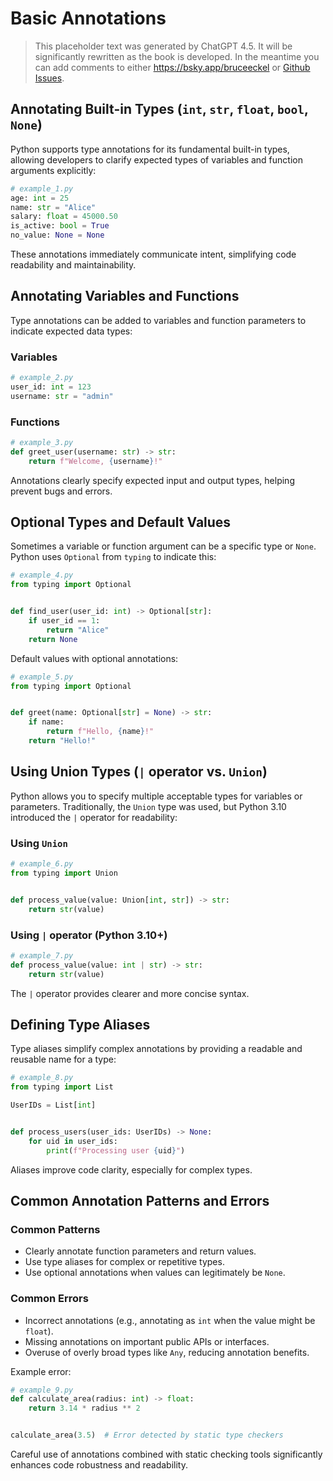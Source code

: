 # Basic Annotations

> This placeholder text was generated by ChatGPT 4.5.
> It will be significantly rewritten as the book is developed.
> In the meantime you can add comments to either <https://bsky.app/bruceeckel> or [Github Issues](https://github.com/ThinkingInTypes/ThinkingInTypes.github.io/issues).

## Annotating Built-in Types (`int`, `str`, `float`, `bool`, `None`)

Python supports type annotations for its fundamental built-in types, allowing developers to clarify expected types of variables and function arguments explicitly:

```python
# example_1.py
age: int = 25
name: str = "Alice"
salary: float = 45000.50
is_active: bool = True
no_value: None = None
```

These annotations immediately communicate intent, simplifying code readability and maintainability.

## Annotating Variables and Functions

Type annotations can be added to variables and function parameters to indicate expected data types:

### Variables

```python
# example_2.py
user_id: int = 123
username: str = "admin"
```

### Functions

```python
# example_3.py
def greet_user(username: str) -> str:
    return f"Welcome, {username}!"
```

Annotations clearly specify expected input and output types, helping prevent bugs and errors.

## Optional Types and Default Values

Sometimes a variable or function argument can be a specific type or `None`.
Python uses `Optional` from `typing` to indicate this:

```python
# example_4.py
from typing import Optional


def find_user(user_id: int) -> Optional[str]:
    if user_id == 1:
        return "Alice"
    return None
```

Default values with optional annotations:

```python
# example_5.py
from typing import Optional


def greet(name: Optional[str] = None) -> str:
    if name:
        return f"Hello, {name}!"
    return "Hello!"
```

## Using Union Types (`|` operator vs. `Union`)

Python allows you to specify multiple acceptable types for variables or parameters.
Traditionally, the `Union` type was used, but Python 3.10 introduced the `|` operator for readability:

### Using `Union`

```python
# example_6.py
from typing import Union


def process_value(value: Union[int, str]) -> str:
    return str(value)
```

### Using `|` operator (Python 3.10+)

```python
# example_7.py
def process_value(value: int | str) -> str:
    return str(value)
```

The `|` operator provides clearer and more concise syntax.

## Defining Type Aliases

Type aliases simplify complex annotations by providing a readable and reusable name for a type:

```python
# example_8.py
from typing import List

UserIDs = List[int]


def process_users(user_ids: UserIDs) -> None:
    for uid in user_ids:
        print(f"Processing user {uid}")
```

Aliases improve code clarity, especially for complex types.

## Common Annotation Patterns and Errors

### Common Patterns

- Clearly annotate function parameters and return values.
- Use type aliases for complex or repetitive types.
- Use optional annotations when values can legitimately be `None`.

### Common Errors

- Incorrect annotations (e.g., annotating as `int` when the value might be `float`).
- Missing annotations on important public APIs or interfaces.
- Overuse of overly broad types like `Any`, reducing annotation benefits.

Example error:

```python
# example_9.py
def calculate_area(radius: int) -> float:
    return 3.14 * radius ** 2


calculate_area(3.5)  # Error detected by static type checkers
```

Careful use of annotations combined with static checking tools significantly enhances code robustness and readability.

